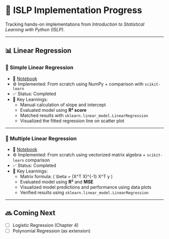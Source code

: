 # 🚀 ISLP Implementation Progress

Tracking hands-on implementations from *Introduction to Statistical Learning with Python (ISLP)*.

---

## 📊 Linear Regression

### 📌 Simple Linear Regression
- 🔗 [Notebook](./code/LinearRegression.ipynb)
- ⚙️ Implemented: From scratch using NumPy + comparison with `scikit-learn`
- ✅ Status: Completed
- 🧠 Key Learnings:
  - Manual calculation of slope and intercept
  - Evaluated model using **R² score**
  - Matched results with `sklearn.linear_model.LinearRegression`
  - Visualized the fitted regression line on scatter plot

---

### 📌 Multiple Linear Regression
- 🔗 [Notebook](./code/mlr.ipynb)
- ⚙️ Implemented: From scratch using vectorized matrix algebra + `scikit-learn` comparison
- ✅ Status: Completed
- 🧠 Key Learnings:
  - Matrix formula: \( \beta = (X^T X)^{-1} X^T y \)
  - Evaluated model using **R²** and **MSE**
  - Visualized model predictions and performance using data plots
  - Verified results using `sklearn.linear_model.LinearRegression`

---

## 🔜 Coming Next

- [ ] Logistic Regression (Chapter 4)
- [ ] Polynomial Regression (as extension)
